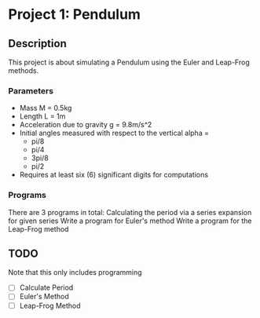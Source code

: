 # Project 1: Pendulum
## Description
This project is about simulating a Pendulum using the Euler and Leap-Frog methods.
### Parameters
- Mass M = 0.5kg
- Length L = 1m
- Acceleration due to gravity g = 9.8m/s^2
- Initial angles measured with respect to the vertical alpha = 
  - pi/8
  - pi/4
  - 3pi/8
  - pi/2
- Requires at least six (6) significant digits for computations

### Programs
There are 3 programs in total:
Calculating the period via a series expansion for given series
Write a program for Euler's method
Write a program for the Leap-Frog method

## TODO
Note that this only includes programming
- [ ] Calculate Period
- [ ] Euler's Method
- [ ] Leap-Frog Method
